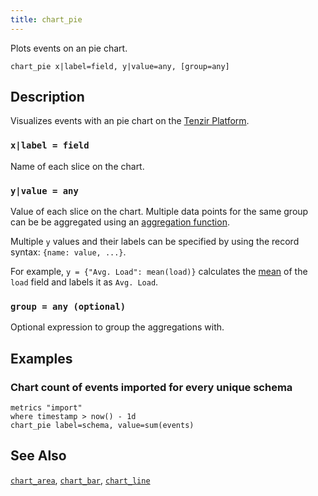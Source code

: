 ```yaml
---
title: chart_pie
---
```


Plots events on an pie chart.

```tql
chart_pie x|label=field, y|value=any, [group=any]
```

## Description

Visualizes events with an pie chart on the [Tenzir
Platform](https://app.tenzir.com).

### `x|label = field`

Name of each slice on the chart.

### `y|value = any`

Value of each slice on the chart.
Multiple data points for the same group can be be aggregated using an
[aggregation function](/reference/functions#aggregation).

Multiple `y` values and their labels can be specified by using the record
syntax: `{name: value, ...}`.

For example, `y = {"Avg. Load": mean(load)}` calculates the
[mean](/reference/functions/mean) of the `load` field and labels it as `Avg. Load`.

### `group = any (optional)`

Optional expression to group the aggregations with.

## Examples

### Chart count of events imported for every unique schema

```tql
metrics "import"
where timestamp > now() - 1d
chart_pie label=schema, value=sum(events)
```

## See Also

[`chart_area`](/reference/operators/chart_area),
[`chart_bar`](/reference/operators/chart_bar),
[`chart_line`](/reference/operators/chart_line)

